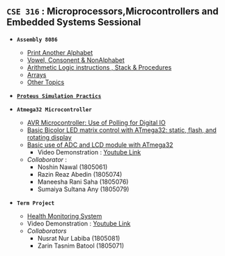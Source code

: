 
## **`CSE 316` : Microprocessors,Microcontrollers and Embedded Systems Sessional**
- **`Assembly 8086`**
  - [Print Another Alphabet](https://github.com/ayeshathoi/CSE-316/tree/main/Assembly%20CourseWorks/1_Online)
  - [Vowel, Consonent & NonAlphabet](https://github.com/ayeshathoi/CSE-316/tree/main/Assembly%20CourseWorks/2_Online)
  - [Arithmetic Logic instructions , Stack & Procedures](https://github.com/ayeshathoi/CSE-316/tree/main/Assembly%20CourseWorks/1_Offline)
  - [Arrays](https://github.com/ayeshathoi/CSE-316/blob/main/Assembly%20CourseWorks/3_Online)
  - [Other Topics](https://github.com/ayeshathoi/CSE-316/tree/main/Assembly%20CourseWorks/Assembly%20Slides)

- [**`Proteus Simulation Practics`**](https://github.com/ayeshathoi/CSE-315-Practice-codes)

- **`Atmega32 Microcontroller`**
  - [AVR Microcontroller: Use of Polling for Digital IO](https://github.com/ayeshathoi/CSE-316/blob/main/Microcontroller%20CourseWorks/Labsheets/MC%20Experiment%201.docx)
  - [Basic Bicolor LED matrix control with ATmega32: static, flash, and rotating display](https://github.com/ayeshathoi/CSE-316/blob/main/Microcontroller%20CourseWorks/Labsheets/MC%20Experiment%202.docx)
  - [Basic use of ADC and LCD module with ATmega32](https://github.com/ayeshathoi/CSE-316/blob/main/Microcontroller%20CourseWorks/Labsheets/MC%20Experiment%203.docx)
    - Video Demonstration : [Youtube Link](https://youtu.be/TxP47Wh3xPo)
  - *Collaborator* : <br/>
    - Noshin Nawal (1805061)
    - Razin Reaz Abedin (1805074)
    - Maneesha Rani Saha (1805076)
    - Sumaiya Sultana Any (1805079)

- **`Term Project`** 
  - [Health Monitoring System](https://github.com/ayeshathoi/CSE-316-Project-Health-Monitoring-System)
  - Video Demonstration : [Youtube Link](https://youtu.be/Gx7eTR-YP74)
  - *Collaborators*
    - Nusrat Nur Labiba (1805081)
    - Zarin Tasnim Batool (1805071)
